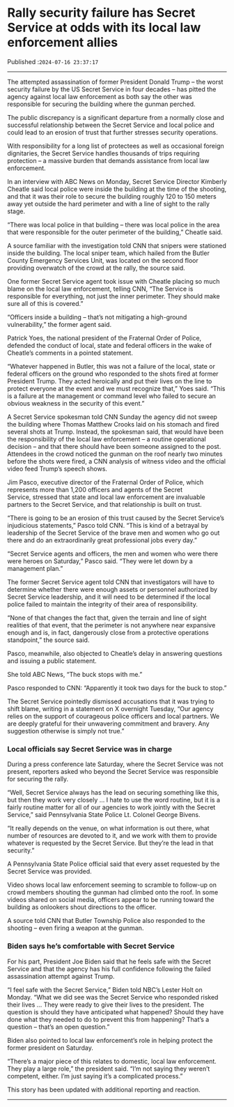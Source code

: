 # Rally security failure has Secret Service at odds with its local law enforcement allies

Published :`2024-07-16 23:37:17`

---

The attempted assassination of former President Donald Trump – the worst security failure by the US Secret Service in four decades – has pitted the agency against local law enforcement as both say the other was responsible for securing the building where the gunman perched.

The public discrepancy is a significant departure from a normally close and successful relationship between the Secret Service and local police and could lead to an erosion of trust that further stresses security operations.

With responsibility for a long list of protectees as well as occasional foreign dignitaries, the Secret Service handles thousands of trips requiring protection – a massive burden that demands assistance from local law enforcement.

In an interview with ABC News on Monday, Secret Service Director Kimberly Cheatle said local police were inside the building at the time of the shooting, and that it was their role to secure the building roughly 120 to 150 meters away yet outside the hard perimeter and with a line of sight to the rally stage.

“There was local police in that building – there was local police in the area that were responsible for the outer perimeter of the building,” Cheatle said.

A source familiar with the investigation told CNN that snipers were stationed inside the building. The local sniper team, which hailed from the Butler County Emergency Services Unit, was located on the second floor providing overwatch of the crowd at the rally, the source said.

One former Secret Service agent took issue with Cheatle placing so much blame on the local law enforcement, telling CNN, “The Service is responsible for everything, not just the inner perimeter. They should make sure all of this is covered.”

“Officers inside a building – that’s not mitigating a high-ground vulnerability,” the former agent said.

Patrick Yoes, the national president of the Fraternal Order of Police, defended the conduct of local, state and federal officers in the wake of Cheatle’s comments in a pointed statement.

“Whatever happened in Butler, this was not a failure of the local, state or federal officers on the ground who responded to the shots fired at former President Trump. They acted heroically and put their lives on the line to protect everyone at the event and we must recognize that,” Yoes said. “This is a failure at the management or command level who failed to secure an obvious weakness in the security of this event.”

A Secret Service spokesman told CNN Sunday the agency did not sweep the building where Thomas Matthew Crooks laid on his stomach and fired several shots at Trump. Instead, the spokesman said, that would have been the responsibility of the local law enforcement – a routine operational decision – and that there should have been someone assigned to the post. Attendees in the crowd noticed the gunman on the roof nearly two minutes before the shots were fired, a CNN analysis of witness video and the official video feed Trump’s speech shows.

Jim Pasco, executive director of the Fraternal Order of Police, which represents more than 1,200 officers and agents of the Secret Service, stressed that state and local law enforcement are invaluable partners to the Secret Service, and that relationship is built on trust.

“There is going to be an erosion of this trust caused by the Secret Service’s injudicious statements,” Pasco told CNN. “This is kind of a betrayal by leadership of the Secret Service of the brave men and women who go out there and do an extraordinarily great professional jobs every day.”

“Secret Service agents and officers, the men and women who were there were heroes on Saturday,” Pasco said. “They were let down by a management plan.”

The former Secret Service agent told CNN that investigators will have to determine whether there were enough assets or personnel authorized by Secret Service leadership, and it will need to be determined if the local police failed to maintain the integrity of their area of responsibility.

“None of that changes the fact that, given the terrain and line of sight realities of that event, that the perimeter is not anywhere near expansive enough and is, in fact, dangerously close from a protective operations standpoint,” the source said.

Pasco, meanwhile, also objected to Cheatle’s delay in answering questions and issuing a public statement.

She told ABC News, “The buck stops with me.”

Pasco responded to CNN: “Apparently it took two days for the buck to stop.”

The Secret Service pointedly dismissed accusations that it was trying to shift blame, writing in a statement on X overnight Tuesday, “Our agency relies on the support of courageous police officers and local partners. We are deeply grateful for their unwavering commitment and bravery. Any suggestion otherwise is simply not true.”

### Local officials say Secret Service was in charge

During a press conference late Saturday, where the Secret Service was not present, reporters asked who beyond the Secret Service was responsible for securing the rally.

“Well, Secret Service always has the lead on securing something like this, but then they work very closely … I hate to use the word routine, but it is a fairly routine matter for all of our agencies to work jointly with the Secret Service,” said Pennsylvania State Police Lt. Colonel George Bivens.

“It really depends on the venue, on what information is out there, what number of resources are devoted to it, and we work with them to provide whatever is requested by the Secret Service. But they’re the lead in that security.”

A Pennsylvania State Police official said that every asset requested by the Secret Service was provided.

Video shows local law enforcement seeming to scramble to follow-up on crowd members shouting the gunman had climbed onto the roof. In some videos shared on social media, officers appear to be running toward the building as onlookers shout directions to the officer.

A source told CNN that Butler Township Police also responded to the shooting – even firing a weapon at the gunman.

### Biden says he’s comfortable with Secret Service

For his part, President Joe Biden said that he feels safe with the Secret Service and that the agency has his full confidence following the failed assassination attempt against Trump.

“I feel safe with the Secret Service,” Biden told NBC’s Lester Holt on Monday. “What we did see was the Secret Service who responded risked their lives … They were ready to give their lives to the president. The question is should they have anticipated what happened? Should they have done what they needed to do to prevent this from happening? That’s a question – that’s an open question.”

Biden also pointed to local law enforcement’s role in helping protect the former president on Saturday.

“There’s a major piece of this relates to domestic, local law enforcement. They play a large role,” the president said. “I’m not saying they weren’t competent, either. I’m just saying it’s a complicated process.”

This story has been updated with additional reporting and reaction.

---

